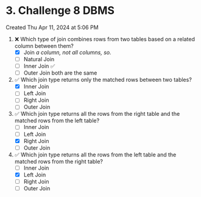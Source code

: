 # 3. Challenge 8 DBMS

Created Thu Apr 11, 2024 at 5:06 PM

1. ❌ Which type of join combines rows from two tables based on a related column between them?
   - [x] Join _a column, not all columns, so._
   - [ ] Natural Join
   - [ ] Inner Join ✅ 
   - [ ] Outer Join
         both are the same
2. ✅ Which join type returns only the matched rows between two tables?
   - [x] Inner Join
   - [ ] Left Join
   - [ ] Right Join
   - [ ] Outer Join
3. ✅ Which join type returns all the rows from the right table and the matched rows from the left table?
   - [ ] Inner Join
   - [ ] Left Join
   - [x] Right Join
   - [ ] Outer Join
4. ✅ Which join type returns all the rows from the left table and the matched rows from the right table?
   - [ ] Inner Join
   - [x] Left Join
   - [ ] Right Join
   - [ ] Outer Join
